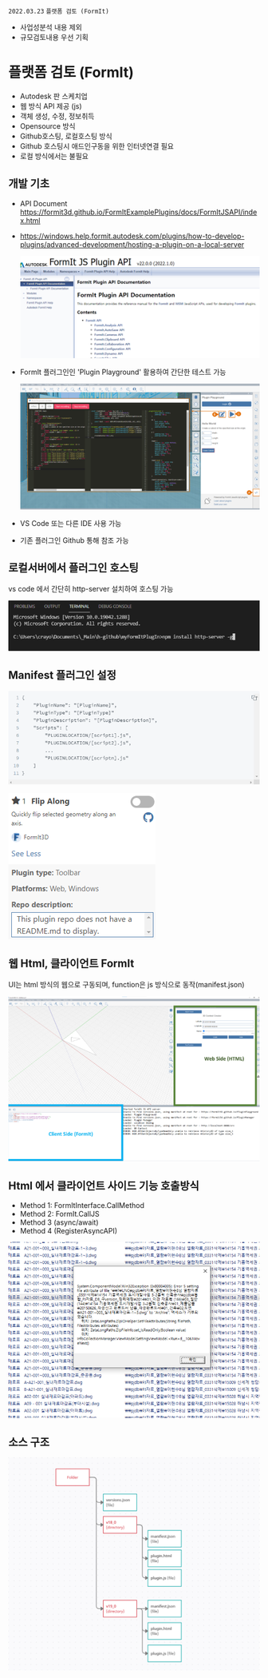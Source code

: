 `2022.03.23`
`플랫폼 검토 (FormIt)`
- 사업성분석 내용 제외
- 규모검토내용 우선 기획

# 플랫폼 검토 (FormIt)
- Autodesk 판 스케치업
- 웹 방식 API 제공 (js)
- 객체 생성, 수정, 정보취득
- Opensource 방식
- Github호스팅, 로컬호스팅 방식
- Github 호스팅시 애드인구동을 위한 인터넷연결 필요
- 로컬 방식에서는 불필요

## 개발 기초
- API Document <https://formit3d.github.io/FormItExamplePlugins/docs/FormItJSAPI/index.html>
- <https://windows.help.formit.autodesk.com/plugins/how-to-develop-plugins/advanced-development/hosting-a-plugin-on-a-local-server>

  ![](/images/20220323-151750.png)

- FormIt 플러그인인 'Plugin Playground' 활용하여 간단한 테스트 가능

  ![](/images/20220323-144943.png)

- VS Code 또는 다른 IDE 사용 가능
- 기존 플러그인 Github 통해 참조 가능

## 로컬서버에서 플러그인 호스팅
vs code 에서 간단히 http-server 설치하여 호스팅 가능

![](/images/20220323-145427.png)

## Manifest 플러그인 설정

![](/images/20220323-150240.png)

![](/images/20220323-150337.png)

## 웹 Html, 클라이언트 FormIt
UI는 html 방식의 웹으로 구동되며, function은 js 방식으로 동작(manifest.json)

![](/images/20220323-150150.png)

## Html 에서 클라이언트 사이드 기능 호출방식
- Method 1: FormItInterface.CallMethod
- Method 2: FormIt.CallJS
- Method 3 (async/await)
- Method 4 (RegisterAsyncAPI)

![](/images/20220325-141148.png)

## 소스 구조

![](/images/20220330-151833.png)
